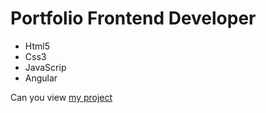 # Portfolio Frontend Developer
- Html5
- Css3
- JavaScrip
- Angular

Can you view [my project](https://kodtolika.github.io/cars-app/)
